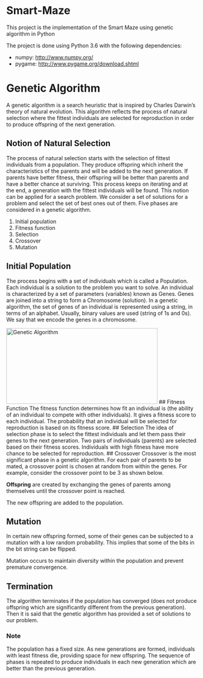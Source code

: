 # Smart-Maze

This project is the implementation of the Smart Maze using genetic algorithm in Python  

The project is done using Python 3.6 with the following dependencies:
- numpy: http://www.numpy.org/
- pygame: http://www.pygame.org/download.shtml

# Genetic Algorithm

A genetic algorithm is a search heuristic that is inspired by Charles Darwin’s theory of natural evolution. This algorithm reflects the process of natural selection where the fittest individuals are selected for reproduction in order to produce offspring of the next generation.

## Notion of Natural Selection

The process of natural selection starts with the selection of fittest individuals from a population. They produce offspring which inherit the characteristics of the parents and will be added to the next generation. If parents have better fitness, their offspring will be better than parents and have a better chance at surviving. This process keeps on iterating and at the end, a generation with the fittest individuals will be found.
This notion can be applied for a search problem. We consider a set of solutions for a problem and select the set of best ones out of them.
Five phases are considered in a genetic algorithm.
1. Initial population
2. Fitness function
3. Selection
4. Crossover
5. Mutation
## Initial Population
The process begins with a set of individuals which is called a Population. Each individual is a solution to the problem you want to solve.
An individual is characterized by a set of parameters (variables) known as Genes. Genes are joined into a string to form a Chromosome (solution).
In a genetic algorithm, the set of genes of an individual is represented using a string, in terms of an alphabet. Usually, binary values are used (string of 1s and 0s). We say that we encode the genes in a chromosome.

<img src="https://github.com/androfly/Smart-Maze/blob/master/Images/img1.png" alt="Genetic Algorithm" style="width:400px;height:200px;">
## Fitness Function
The fitness function determines how fit an individual is (the ability of an individual to compete with other individuals). It gives a fitness score to each individual. The probability that an individual will be selected for reproduction is based on its fitness score.
## Selection
The idea of selection phase is to select the fittest individuals and let them pass their genes to the next generation.
Two pairs of individuals (parents) are selected based on their fitness scores. Individuals with high fitness have more chance to be selected for reproduction.
## Crossover
Crossover is the most significant phase in a genetic algorithm. For each pair of parents to be mated, a crossover point is chosen at random from within the genes.
For example, consider the crossover point to be 3 as shown below.

**Offspring** are created by exchanging the genes of parents among themselves until the crossover point is reached.

The new offspring are added to the population.

## Mutation
In certain new offspring formed, some of their genes can be subjected to a mutation with a low random probability. This implies that some of the bits in the bit string can be flipped.

Mutation occurs to maintain diversity within the population and prevent premature convergence.
## Termination
The algorithm terminates if the population has converged (does not produce offspring which are significantly different from the previous generation). Then it is said that the genetic algorithm has provided a set of solutions to our problem.
### Note
The population has a fixed size. As new generations are formed, individuals with least fitness die, providing space for new offspring.
The sequence of phases is repeated to produce individuals in each new generation which are better than the previous generation.
